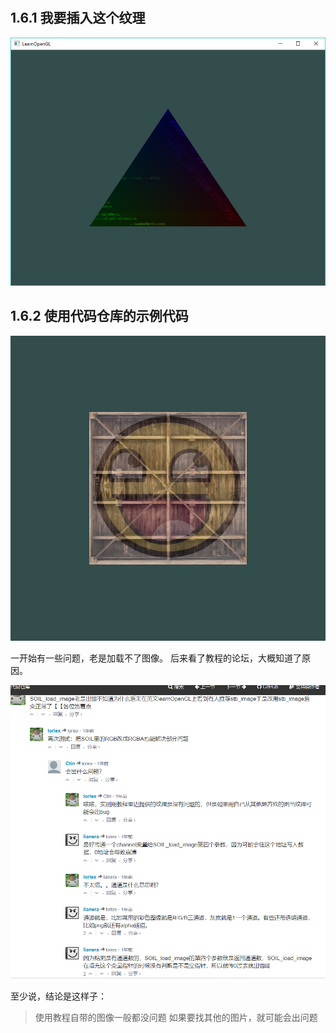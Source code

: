 # 

## 1.6.1 我要插入这个纹理

![](figure/2018-05-01-10-01-45.png)

## 1.6.2 使用代码仓库的示例代码

![](figure/2018-05-01-09-58-35.png)

一开始有一些问题，老是加载不了图像。
后来看了教程的论坛，大概知道了原因。

![](figure/2018-05-01-09-59-39.png)

至少说，结论是这样子：
>使用教程自带的图像一般都没问题
>如果要找其他的图片，就可能会出问题